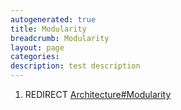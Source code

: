 ```yaml
---
autogenerated: true
title: Modularity
breadcrumb: Modularity
layout: page
categories: 
description: test description
---
```


1.  REDIRECT [Architecture\#Modularity](Architecture#Modularity)
